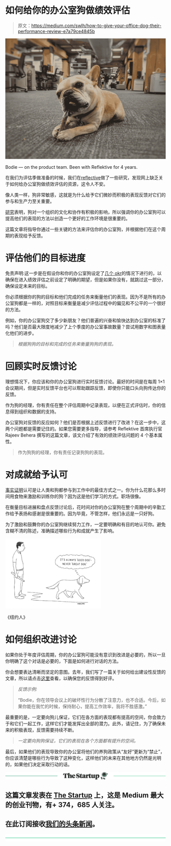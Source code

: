 # 如何给你的办公室狗做绩效评估

> 原文：<https://medium.com/swlh/how-to-give-your-office-dog-their-performance-review-e7a79ce4845b>

![](img/d8a7f08072abb0e5a1a66be3ec8276dc.png)

Bodie — on the product team. Been with Reflektive for 4 years.

在我们为评估季做准备的时候，我们在[reflective](http://www.reflektive.com/)做了一些研究，发现网上缺乏关于如何给办公室狗做绩效评估的资源，这令人不安。

像人类一样，狗非常敏感，这就是为什么给予它们微妙而积极的表现反馈对它们的参与和生产力至关重要。

[研究](https://www.tandfonline.com/doi/abs/10.1080/08927936.2017.1270595)表明，狗对一个组织的文化和协作有积极的影响，所以强调你的办公室狗可以提高他们的表现的方法以创造一个更好的工作环境是很重要的。

这篇文章将指导你通过一些关键的方法来评估你的办公室狗，并根据他们在这个周期的表现给予反馈。

# 评估他们的目标进度

免责声明:这一步是在假设你和你的办公室狗设定了[几个 okr](https://www.reflektive.com/blog/how-to-win-okrs/)的情况下进行的，以确保在进入绩效评估之前设定了明确的期望，但是如果你没有，就跳过这一部分，确保设定未来的目标。

你必须根据你的狗的目标和他们完成的任务来衡量他们的表现。因为不是所有的办公室狗都是一样的，对照目标来衡量是减少评估过程中的偏见和不公平的一个很好的方法。

例如，你的办公室狗交了多少新朋友？他们普遍的兴奋和愉快达到办公室的标准了吗？他们是否最大限度地减少了上个季度的办公室事故数量？尝试用数字和图表量化他们的进步。

> *根据狗狗的目标和完成的任务来衡量狗狗的表现。*

# 回顾实时反馈讨论

理想情况下，你应该和你的办公室狗进行实时反馈讨论。最好的时间是在每周 1×1 会议期间，但是实时反馈平台也可以帮助跟踪反馈，即使你只能口头向狗传达你的反馈。

作为狗的经理，你有责任在整个评估周期中记录表现，以便在正式评估时，你的信息得到组织和数据的支持。

办公室狗对反馈的反应如何？他们是否根据上述反馈进行了改进？在这一步中，这两个问题都是需要记住的。如果您需要更多指导，请参考 Reflektive 首席执行官 Rajeev Behera 撰写的这篇文章，该文介绍了有效的绩效评估问题的 4 个基本属性。

> 作为狗狗的经理，你有责任记录狗狗的表现。

# 对成就给予认可

[事实证明](https://www.reflektive.com/blog/hr-roundtable-recognition/)认可是让人类和狗都参与到工作中的最佳方式之一。你为什么花那么多时间用食物来激励和训练你的狗？因为这是他们学习的方式。职场很像。

在衡量目标进展和盘点反馈讨论后，花时间对你的办公室狗在整个周期中的辛勤工作给予表扬和感谢是很重要的。因为毕竟，不管怎样，他们永远是一只好狗。

为了激励和鼓舞你的办公室狗继续努力工作，一定要明确和有目的地认可你。避免含糊不清的陈述，准确描述哪些行为和成就产生了影响。

![](img/d26361853eedd7cfb42d19fe6a161eb1.png)

《纽约人》

# 如何组织改进讨论

如果你处于年度评估周期，你的办公室狗可能没有意识到改进是必要的，所以一旦你明确了这个对话是必要的，下面是如何进行对话的方法。

你会想要表达清晰而坚定的意图。去年，我们写了一篇关于如何给出建设性反馈的文章，所以请点击[这里](https://www.reflektive.com/blog/constructive-feedback-mistakes/)查看，以确保您的反馈得到好评。

> *反馈示例:*
> 
> “Bodie，你在领导会议上的破坏性行为分散了注意力，也不合适。今后，如果你能在我忙的时候，保持耐心，提高工作效率，我将不胜感激。”

最重要的是，一定要向狗儿保证，它们在各方面的表现都有提高的空间，你会致力于和它们一起工作，这样它们才能发挥出全部的潜力。此外，请记住，为了确保未来的积极表现，反馈需要持续不断。

> *一定要向狗狗保证，它们的表现在各个方面都有提升的空间。*

最后，如果他们的表现导致你的办公室将他们的养狗政策从“友好”更新为“禁止”，你应该清楚是哪些行为导致了这种变化，这样他们的未来在其他地方仍然是光明的，如果他们决定采取行动的话。

[![](img/308a8d84fb9b2fab43d66c117fcc4bb4.png)](https://medium.com/swlh)

## 这篇文章发表在 [The Startup](https://medium.com/swlh) 上，这是 Medium 最大的创业刊物，有+ 374，685 人关注。

## 在此订阅接收[我们的头条新闻](http://growthsupply.com/the-startup-newsletter/)。

[![](img/b0164736ea17a63403e660de5dedf91a.png)](https://medium.com/swlh)